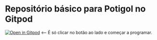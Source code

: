 # Repositório básico para Potigol no Gitpod

[![Open in Gitpod](https://gitpod.io/button/open-in-gitpod.svg)](https://gitpod.io/#https://github.com/potigol/potigol-image) <-- É só clicar no botão ao lado e começar a programar.
